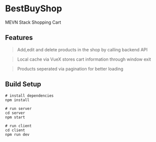 # BestBuyShop
MEVN Stack Shopping Cart

## Features
> Add,edit and delete products in the shop by calling backend API

> Local cache via VueX stores cart information through window exit

> Products seperated via pagination for better loading

## Build Setup
```
# install dependencies
npm install

# run server
cd server
npm start

# run client
cd client
npm run dev


```